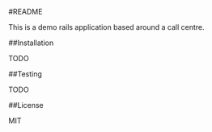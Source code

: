 #README

This is a demo rails application based around a call centre.

##Installation

TODO

##Testing

TODO

##License

MIT
